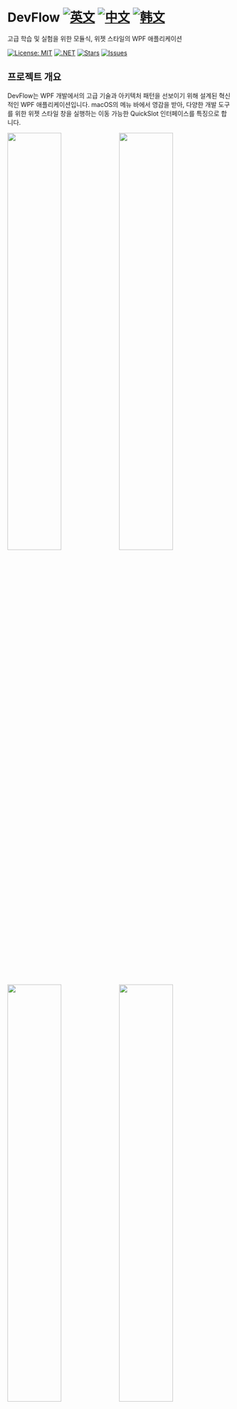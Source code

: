 # DevFlow  [![英文](https://img.shields.io/badge/Language-English-blue.svg)](README.md) [![中文](https://img.shields.io/badge/Language-中文-red.svg)](README.zh-CN.md) [![韩文](https://img.shields.io/badge/Language-한국어-green.svg)](README.ko.md)


고급 학습 및 실험을 위한 모듈식, 위젯 스타일의 WPF 애플리케이션

[![License: MIT](https://img.shields.io/badge/License-MIT-yellow.svg)](https://opensource.org/licenses/MIT)
[![.NET](https://img.shields.io/badge/.NET-8.0-blue.svg)](https://dotnet.microsoft.com/download)
[![Stars](https://img.shields.io/github/stars/jamesnet214/devflow.svg)](https://github.com/jamesnet214/devflow/stargazers)
[![Issues](https://img.shields.io/github/issues/jamesnet214/devflow.svg)](https://github.com/jamesnet214/devflow/issues)

## 프로젝트 개요

DevFlow는 WPF 개발에서의 고급 기술과 아키텍처 패턴을 선보이기 위해 설계된 혁신적인 WPF 애플리케이션입니다. macOS의 메뉴 바에서 영감을 받아, 다양한 개발 도구를 위한 위젯 스타일 창을 실행하는 이동 가능한 QuickSlot 인터페이스를 특징으로 합니다.

<img src="https://github.com/user-attachments/assets/2fdfc823-e196-4422-b70c-343ea32b770d" width="49%"/>
<img src="https://github.com/user-attachments/assets/695147a5-0cb4-44d9-bf93-9a69d7c6c60b" width="49%"/>
<img src="https://github.com/user-attachments/assets/f00376d7-b332-45e9-b576-e5e06c5935d3" width="49%"/>
<img src="https://github.com/user-attachments/assets/e02dc0aa-529b-4001-9b4d-bdd001bd5e9e" width="49%"/>

## 주요 기술 및 구현 사항
#### 1. 모듈식 아키텍처
- [x] 느슨한 결합과 모듈성을 위한 Prism 라이브러리 통합
- [x] 유연하고 유지보수 가능한 코드 구조를 위한 의존성 주입
- [x] 모듈 간 직접적인 참조 없는 프로젝트 분산

#### 2. 고급 UI 디자인
- [x] macOS 메뉴 바에서 영감을 받은 사용자 정의 QuickSlot 메뉴
- [x] 개별 도구를 위한 위젯 스타일 창 (탐색기, 색상 선택기, 테마 선택기, 현지화)
- [x] 독특한 사용자 경험을 위한 완전 사용자 정의 컨트롤

#### 3. WPF 마스터리 쇼케이스
- [x] 모든 모듈에 걸친 MVVM 패턴의 광범위한 사용
- [x] 전문화된 기능을 위한 사용자 정의 컨트롤 개발
- [x] 고급 스타일링 및 테마 기능

#### 4. 다국어 지원
- [x] 다중 언어 지원을 위한 통합 현지화 시스템
- [x] 애플리케이션 재시작 없이 동적 언어 전환

#### 5. 개발자 도구 통합
- [x] 프로젝트 파일에 빠르게 접근할 수 있는 내장 파일 탐색기
- [x] 고급 색상 조작 기능을 갖춘 색상 선택 도구
- [x] 실시간 애플리케이션 스타일 변경을 위한 테마 선택기

## 기술 스택
- .NET 8.0
- WPF (Windows Presentation Foundation)
- MVVM 및 모듈성을 위한 Prism 라이브러리
- C# 10.0

## 프로젝트 구조
솔루션은 세 가지 주요 카테고리로 구성되어 있습니다:
- **01. BASE**: 핵심 기능 및 데이터 처리
- **02. UI**: 사용자 인터페이스 컴포넌트 및 스타일링
- **03. APP**: 메인 애플리케이션 및 진입점

주요 프로젝트 포함:
- **DevFlow.Menus**: QuickSlot 인터페이스 구현
- **DevFlow.Main**: 핵심 애플리케이션 창 및 내비게이션
- **DevFlow.Colors, DevFlow.Finders 등**: 개별 도구 모듈

## 시작하기
### 필요 조건
- Visual Studio 2022 이상
- .NET 8.0 SDK

### 설치 및 실행
#### 1. 리포지토리 클론:

```
git clone https://github.com/jamesnet214/devflow.git
```

#### 2. 솔루션 열기
- [x] Visual Studio
- [x] Visual Studio Code
- [x] JetBrains Rider

<img src="https://github.com/user-attachments/assets/af70f422-7057-4e77-a54d-042ee8358d2a" width="32%"/>
<img src="https://github.com/user-attachments/assets/e4feaa10-a107-4b58-8d13-1d8be620ec62" width="32%"/>
<img src="https://github.com/user-attachments/assets/5ff487f6-55e4-43e1-9abf-f8d419ee6943" width="32%"/>

#### 3. 빌드 및 실행
- [x] DevFlow를 시작 프로젝트로 설정
- [x] F5를 누르거나 실행 버튼 클릭
- [x] Windows 11 권장

## 학습 기회

DevFlow는 WPF 개발자들에게 풍부한 학습 경험을 제공합니다:
1. **모듈식 아키텍처**: 느슨하게 결합되고 유지보수 가능한 WPF 애플리케이션을 구축하는 방법 이해
2. **사용자 정의 컨트롤**: 사용자 정의 WPF 컨트롤을 생성하고 스타일링하는 방법 학습
3. **실전 MVVM**: 복잡한 애플리케이션에서 MVVM 패턴의 실제 구현 사례 확인
4. **Prism 및 DI**: WPF에서 Prism 라이브러리 및 의존성 주입 사용법 탐구
5. **다중 창 관리**: 일관된 애플리케이션에서 여러 창을 관리하는 기술 학습

## 기여하기
DevFlow에 대한 기여를 환영합니다! 풀 리퀘스트를 제출하거나, 이슈를 생성하거나, 프로젝트를 홍보해 주세요.

## 라이선스
이 프로젝트는 MIT 라이선스 하에 배포됩니다. 자세한 내용은 [LICENSE](LICENSE) 파일을 참조하세요.

## 연락처
- 웹사이트: https://jamesnet.dev
- 이메일: james@jamesnet.dev, vickyqu115@hotmail.com

DevFlow와 함께 고급 WPF 개발을 탐험하고 여러분의 기술을 한 단계 높여보세요!
